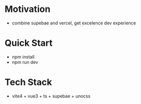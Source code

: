 # Motivation
- combine supebae and vercel, get excelence dev experience


# Quick Start

- npm install
- npm run dev

# Tech Stack
- vite4 + vue3 + ts + supebae + unocss
